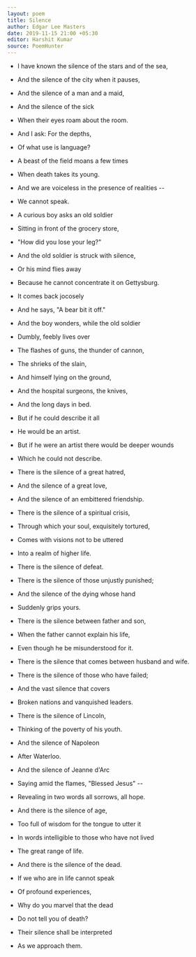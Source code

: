 ```yaml
---
layout: poem
title: Silence
author: Edgar Lee Masters
date: 2019-11-15 21:00 +05:30
editor: Harshit Kumar
source: PoemHunter
---
```


- I have known the silence of the stars and of the sea,
- And the silence of the city when it pauses,
- And the silence of a man and a maid,
- And the silence of the sick
- When their eyes roam about the room.
- And I ask: For the depths,
- Of what use is language?
- A beast of the field moans a few times
- When death takes its young.
- And we are voiceless in the presence of realities --
- We cannot speak.

- A curious boy asks an old soldier
- Sitting in front of the grocery store,
- "How did you lose your leg?"
- And the old soldier is struck with silence,
- Or his mind flies away
- Because he cannot concentrate it on Gettysburg.
- It comes back jocosely
- And he says, "A bear bit it off."
- And the boy wonders, while the old soldier
- Dumbly, feebly lives over
- The flashes of guns, the thunder of cannon,
- The shrieks of the slain,
- And himself lying on the ground,
- And the hospital surgeons, the knives,
- And the long days in bed.
- But if he could describe it all
- He would be an artist.
- But if he were an artist there would be deeper wounds
- Which he could not describe.

- There is the silence of a great hatred,
- And the silence of a great love,
- And the silence of an embittered friendship.
- There is the silence of a spiritual crisis,
- Through which your soul, exquisitely tortured,
- Comes with visions not to be uttered
- Into a realm of higher life.
- There is the silence of defeat.
- There is the silence of those unjustly punished;
- And the silence of the dying whose hand
- Suddenly grips yours.
- There is the silence between father and son,
- When the father cannot explain his life,
- Even though he be misunderstood for it.

- There is the silence that comes between husband and wife.
- There is the silence of those who have failed;
- And the vast silence that covers
- Broken nations and vanquished leaders.
- There is the silence of Lincoln,
- Thinking of the poverty of his youth.
- And the silence of Napoleon
- After Waterloo.
- And the silence of Jeanne d'Arc
- Saying amid the flames, "Blessed Jesus" --
- Revealing in two words all sorrows, all hope.
- And there is the silence of age,
- Too full of wisdom for the tongue to utter it
- In words intelligible to those who have not lived
- The great range of life.

- And there is the silence of the dead.
- If we who are in life cannot speak
- Of profound experiences,
- Why do you marvel that the dead
- Do not tell you of death?
- Their silence shall be interpreted
- As we approach them.
